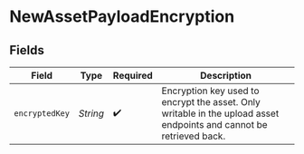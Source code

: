 # NewAssetPayloadEncryption


## Fields

| Field                                                                                                               | Type                                                                                                                | Required                                                                                                            | Description                                                                                                         |
| ------------------------------------------------------------------------------------------------------------------- | ------------------------------------------------------------------------------------------------------------------- | ------------------------------------------------------------------------------------------------------------------- | ------------------------------------------------------------------------------------------------------------------- |
| `encryptedKey`                                                                                                      | *String*                                                                                                            | :heavy_check_mark:                                                                                                  | Encryption key used to encrypt the asset. Only writable in the upload asset endpoints and cannot be retrieved back. |